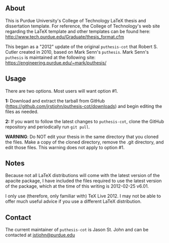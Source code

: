 About
-----

This is Purdue University's College of Technology LaTeX thesis and dissertation template. For reference, the College of Technology's web site regarding the LaTeX template and other templates can be found here:
 http://www.tech.purdue.edu/Graduate/thesis_format.cfm

This began as a "2012" update of the original `puthesis-cot` that Robert S. Cutler created in 2010, based on Mark Senn's `puthesis`. Mark Senn's `puthesis` is maintained at the following site:
 https://engineering.purdue.edu/~mark/puthesis/


Usage
-----

There are two options. Most users will want option #1.

**1:** Download and extract the tarball from GitHub (https://github.com/jrstjohn/puthesis-cot/downloads) and begin editing the files as needed.

**2:** If you want to follow the latest changes to `puthesis-cot`, clone the GitHub repository and periodically run `git pull`.

**WARNING**: Do NOT edit your thesis in the same directory that you cloned the files. Make a copy of the cloned directory, remove the .git directory, and edit those files. This warning does not apply to option #1.


Notes
-----

Because not all LaTeX distributions will come with the latest version of the apacite package, I have included the files required to use the latest version of the package, which at the time of this writing is 2012-02-25 v6.01.

I only use (therefore, only familiar with) TeX Live 2012. I may not be able to offer much useful advice if you use a different LaTeX distribution.


Contact
-------

The current maintainer of `puthesis-cot` is Jason St. John and can be contacted at jstjohn@purdue.edu

